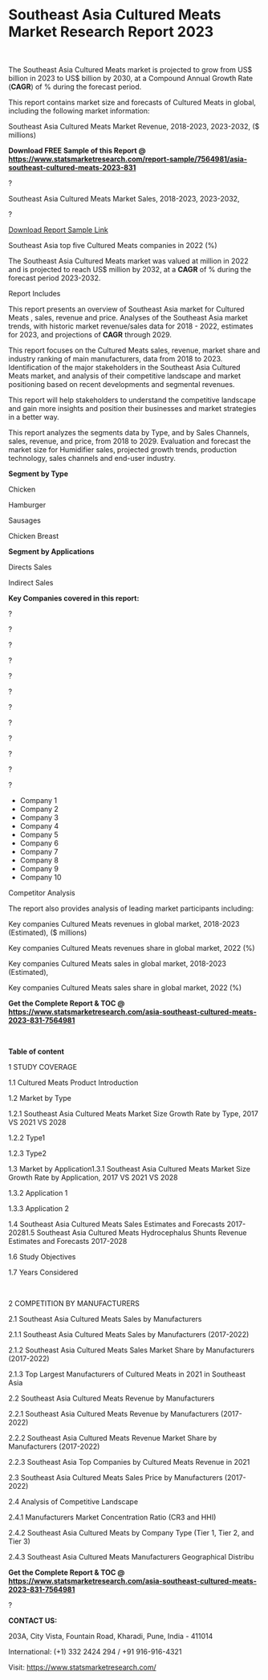 <h1>Southeast Asia Cultured Meats Market Research Report 2023</h1><br/><p>The Southeast Asia Cultured Meats market is projected to grow from US$ billion in 2023 to US$ billion by 2030, at a Compound Annual Growth Rate (<strong>CAGR</strong>) of % during the forecast period.</p>
 
 
 
 <p>This report contains market size and forecasts of Cultured Meats in global, including the following market information:</p>
 
 
 
 <p>Southeast Asia Cultured Meats Market Revenue, 2018-2023, 2023-2032, ($ millions)</p>
 
 
 
 <div><b>Download FREE Sample of this Report @ <a href="https://www.statsmarketresearch.com/download-free-sample/7564981/asia-southeast-cultured-meats-2023-831">https://www.statsmarketresearch.com/report-sample/7564981/asia-southeast-cultured-meats-2023-831</a></b></div>
 
 
 
 <p>? </p>
 
 
 
 <p>Southeast Asia Cultured Meats Market Sales, 2018-2023, 2023-2032,</p>
 
 
 
 <p>? </p>
 
 
 
 <p><a href="https://www.statsmarketresearch.com/download-free-sample/7564981/asia-southeast-cultured-meats-2023-831">Download Report Sample Link</a></p>
 
 
 
 <p>Southeast Asia top five Cultured Meats companies in 2022 (%)</p>
 
 
 
 <p>The Southeast Asia Cultured Meats market was valued at million in 2022 and is projected to reach US$ million by 2032, at a <strong>CAGR</strong> of % during the forecast period 2023-2032.</p>
 
 
 
 <p>Report Includes</p>
 
 
 
 <p>This report presents an overview of Southeast Asia market for Cultured Meats , sales, revenue and price. Analyses of the Southeast Asia market trends, with historic market revenue/sales data for 2018 - 2022, estimates for 2023, and projections of <strong>CAGR</strong> through 2029.</p>
 
 
 
 <p>This report focuses on the Cultured Meats sales, revenue, market share and industry ranking of main manufacturers, data from 2018 to 2023. Identification of the major stakeholders in the Southeast Asia Cultured Meats market, and analysis of their competitive landscape and market positioning based on recent developments and segmental revenues.</p>
 
 
 
 <p>This report will help stakeholders to understand the competitive landscape and gain more insights and position their businesses and market strategies in a better way.</p>
 
 
 
 <p>This report analyzes the segments data by Type, and by Sales Channels, sales, revenue, and price, from 2018 to 2029. Evaluation and forecast the market size for Humidifier sales, projected growth trends, production technology, sales channels and end-user industry.</p>
 
 
 
 <p><strong>Segment by Type</strong></p>
 
 
 
 <p>Chicken</p>
 
 
 
 <p>Hamburger</p>
 
 
 
 <p>Sausages</p>
 
 
 
 <p>Chicken Breast</p>
 
 
 
 <p><strong>Segment <strong><strong>by Applications</strong></strong></strong></p>
 
 
 
 <p>Directs Sales</p>
 
 
 
 <p>Indirect Sales</p>
 
 
 
 <p><strong>Key Companies covered in this report:</strong></p>
 
 
 
 <p>? </p>
 
 
 
 <p>? </p>
 
 
 
 <p>? </p>
 
 
 
 <p>? </p>
 
 
 
 <p>? </p>
 
 
 
 <p>? </p>
 
 
 
 <p>? </p>
 
 
 
 <p>? </p>
 
 
 
 <p>? </p>
 
 
 
 <p>? </p>
 
 
 
 <p>? </p>
 
 
 
 <p>? </p>
 
 
 
 <ul>
 
 <li>Company 1</li>
 
 <li>Company 2</li>
 
 <li>Company 3</li>
 
 <li>Company 4</li>
 
 <li>Company 5</li>
 
 <li>Company 6</li>
 
 <li>Company 7</li>
 
 <li>Company 8</li>
 
 <li>Company 9</li>
 
 <li>Company 10</li>
 
 </ul>
 
 
 
 <p>Competitor Analysis</p>
 
 
 
 <p>The report also provides analysis of leading market participants including:</p>
 
 
 
 <p>Key companies Cultured Meats revenues in global market, 2018-2023 (Estimated), ($ millions)</p>
 
 
 
 <p>Key companies Cultured Meats revenues share in global market, 2022 (%)</p>
 
 
 
 <p>Key companies Cultured Meats sales in global market, 2018-2023 (Estimated),</p>
 
 
 
 <p>Key companies Cultured Meats sales share in global market, 2022 (%)</p>
 
 
 
 <div><b>Get the Complete Report & TOC @ <a href="https://www.statsmarketresearch.com/asia-southeast-cultured-meats-2023-831-7564981">https://www.statsmarketresearch.com/asia-southeast-cultured-meats-2023-831-7564981</a></b></div>
 
 
 
 <p><br />
 
 <b>Table of content</b></p>
 
 
 
 <p>1 STUDY COVERAGE<br />
 
 1.1 Cultured Meats Product Introduction<br />
 
 1.2 Market by Type<br />
 
 1.2.1 Southeast Asia Cultured Meats Market Size Growth Rate by Type, 2017 VS 2021 VS 2028<br />
 
 1.2.2 Type1<br />
 
 1.2.3 Type2<br />
 
 1.3 Market by Application1.3.1 Southeast Asia Cultured Meats Market Size Growth Rate by Application, 2017 VS 2021 VS 2028<br />
 
 1.3.2 Application 1<br />
 
 1.3.3 Application 2<br />
 
 1.4 Southeast Asia Cultured Meats Sales Estimates and Forecasts 2017-20281.5 Southeast Asia Cultured Meats Hydrocephalus Shunts Revenue Estimates and Forecasts 2017-2028<br />
 
 1.6 Study Objectives<br />
 
 1.7 Years Considered<br />
 
 <br />
 
 2 COMPETITION BY MANUFACTURERS<br />
 
 2.1 Southeast Asia Cultured Meats Sales by Manufacturers<br />
 
 2.1.1 Southeast Asia Cultured Meats Sales by Manufacturers (2017-2022)<br />
 
 2.1.2 Southeast Asia Cultured Meats Sales Market Share by Manufacturers (2017-2022)<br />
 
 2.1.3 Top Largest Manufacturers of Cultured Meats in 2021 in Southeast Asia<br />
 
 2.2 Southeast Asia Cultured Meats Revenue by Manufacturers<br />
 
 2.2.1 Southeast Asia Cultured Meats Revenue by Manufacturers (2017-2022)<br />
 
 2.2.2 Southeast Asia Cultured Meats Revenue Market Share by Manufacturers (2017-2022)<br />
 
 2.2.3 Southeast Asia Top Companies by Cultured Meats Revenue in 2021<br />
 
 2.3 Southeast Asia Cultured Meats Sales Price by Manufacturers (2017-2022)<br />
 
 2.4 Analysis of Competitive Landscape<br />
 
 2.4.1 Manufacturers Market Concentration Ratio (CR3 and HHI)<br />
 
 2.4.2 Southeast Asia Cultured Meats by Company Type (Tier 1, Tier 2, and Tier 3)<br />
 
 2.4.3 Southeast Asia Cultured Meats Manufacturers Geographical Distribu</p>
 
 
 
 <div><b>Get the Complete Report & TOC @ <a href="https://www.statsmarketresearch.com/asia-southeast-cultured-meats-2023-831-7564981">https://www.statsmarketresearch.com/asia-southeast-cultured-meats-2023-831-7564981</a></b></div>
 
 
 
 <p>? </p>
 
 
 
 <p><b>CONTACT US:</b><br />
 
 203A, City Vista, Fountain Road, Kharadi, Pune, India - 411014<br />
 
 International: (+1) 332 2424 294 / +91 916-916-4321<br />
 
 Visit: <a href="https://www.statsmarketresearch.com/">https://www.statsmarketresearch.com/</a></p>